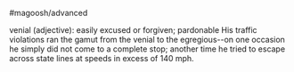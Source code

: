 #magoosh/advanced

venial (adjective): easily excused or forgiven; pardonable 
His traffic violations ran the gamut from the venial to the egregious--on one occasion he simply did not 
come to a complete stop; another time he tried to escape across state lines at speeds in excess of 140 
mph. 
